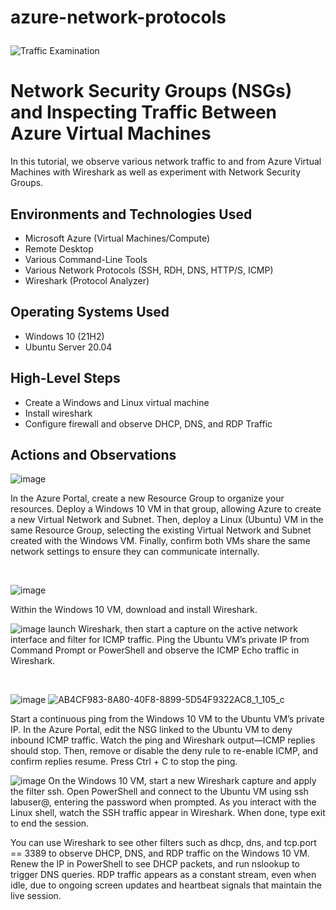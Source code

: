 # azure-network-protocols<p align="center">
<img src="https://i.imgur.com/Ua7udoS.png" alt="Traffic Examination"/>
</p>

<h1>Network Security Groups (NSGs) and Inspecting Traffic Between Azure Virtual Machines</h1>
In this tutorial, we observe various network traffic to and from Azure Virtual Machines with Wireshark as well as experiment with Network Security Groups. <br />




<h2>Environments and Technologies Used</h2>

- Microsoft Azure (Virtual Machines/Compute)
- Remote Desktop
- Various Command-Line Tools
- Various Network Protocols (SSH, RDH, DNS, HTTP/S, ICMP)
- Wireshark (Protocol Analyzer)

<h2>Operating Systems Used </h2>

- Windows 10 (21H2)
- Ubuntu Server 20.04

<h2>High-Level Steps</h2>

- Create a Windows and Linux virtual machine
- Install wireshark
- Configure firewall and observe DHCP, DNS, and RDP Traffic
  

<h2>Actions and Observations</h2>

  ![image](https://github.com/user-attachments/assets/50a5f828-35c5-4add-b7ea-f3c5581157df)

<p>
In the Azure Portal, create a new Resource Group to organize your resources. Deploy a Windows 10 VM in that group, allowing Azure to create a new Virtual Network and Subnet. Then, deploy a Linux (Ubuntu) VM in the same Resource Group, selecting the existing Virtual Network and Subnet created with the Windows VM. Finally, confirm both VMs share the same network settings to ensure they can communicate internally.

</p>
<br />

<p>

![image](https://github.com/user-attachments/assets/eec1c56e-3fc8-47b7-b09f-f770af211ced)

</p>
<p>
Within the Windows 10 VM, download and install Wireshark.

![image](https://github.com/user-attachments/assets/cdab9678-c762-44fb-b900-5000e3d88989)
launch Wireshark, then start a capture on the active network interface and filter for ICMP traffic. Ping the Ubuntu VM’s private IP from Command Prompt or PowerShell and observe the ICMP Echo traffic in Wireshark. 

</p>
<br />

<p>

![image](https://github.com/user-attachments/assets/8a0c3c98-511a-485f-9b62-2f5b3d3eef92)
![AB4CF983-8A80-40F8-8899-5D54F9322AC8_1_105_c](https://github.com/user-attachments/assets/23f3bbee-e15e-41a5-a23d-ce885b94a1c6)
</p>
<p>
Start a continuous ping from the Windows 10 VM to the Ubuntu VM’s private IP. In the Azure Portal, edit the NSG linked to the Ubuntu VM to deny inbound ICMP traffic. Watch the ping and Wireshark output—ICMP replies should stop. Then, remove or disable the deny rule to re-enable ICMP, and confirm replies resume. Press Ctrl + C to stop the ping.
</p>

![image](https://github.com/user-attachments/assets/9b095224-0671-4f2a-9d44-073e454f683b)
On the Windows 10 VM, start a new Wireshark capture and apply the filter ssh. Open PowerShell and connect to the Ubuntu VM using ssh labuser@<Ubuntu-Private-IP-Address>, entering the password when prompted. As you interact with the Linux shell, watch the SSH traffic appear in Wireshark. When done, type exit to end the session.


You can use Wireshark to see other filters such as dhcp, dns, and tcp.port == 3389 to observe DHCP, DNS, and RDP traffic on the Windows 10 VM. Renew the IP in PowerShell to see DHCP packets, and run nslookup to trigger DNS queries. RDP traffic appears as a constant stream, even when idle, due to ongoing screen updates and heartbeat signals that maintain the live session.
